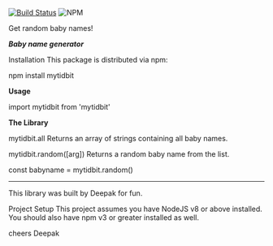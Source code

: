 [![Build Status](https://travis-ci.org/deechris27/opensource.svg?branch=master)](https://travis-ci.org/deechris27/opensource) ![NPM](https://img.shields.io/npm/l/mytidbit)



Get random baby names!

***Baby name generator***

Installation
This package is distributed via npm:

npm install mytidbit

**Usage**

import mytidbit from 'mytidbit'


**The Library**

mytidbit.all
Returns an array of strings containing all baby names.

mytidbit.random([arg])
Returns a random baby name from the list.

const babyname = mytidbit.random()


*****************************************************************************************
This library was built by Deepak for fun.

Project Setup
This project assumes you have NodeJS v8 or above installed. You should also have npm v3 or greater installed as well.

cheers
Deepak
